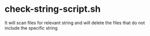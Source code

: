 # check-string-script.sh
It will scan files for relevant string and will delete the files that do not include the specific string 
